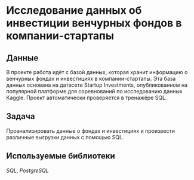 # Исследование данных об инвестиции венчурных фондов в компании-стартапы

## Данные

В проекте работа идёт с базой данных, которая хранит информацию о венчурных фондах и инвестициях в компании-стартапы. Эта база данных основана на датасете Startup Investments, опубликованном на популярной платформе для соревнований по исследованию данных Kaggle. Проект автоматически проверяется в тренажёре SQL.

## Задача

Проанализировать данные о фондах и инвестициях и произвести различные выгрузки данных с помощью SQL.

## Используемые библиотеки
*SQL*, *PostgreSQL*